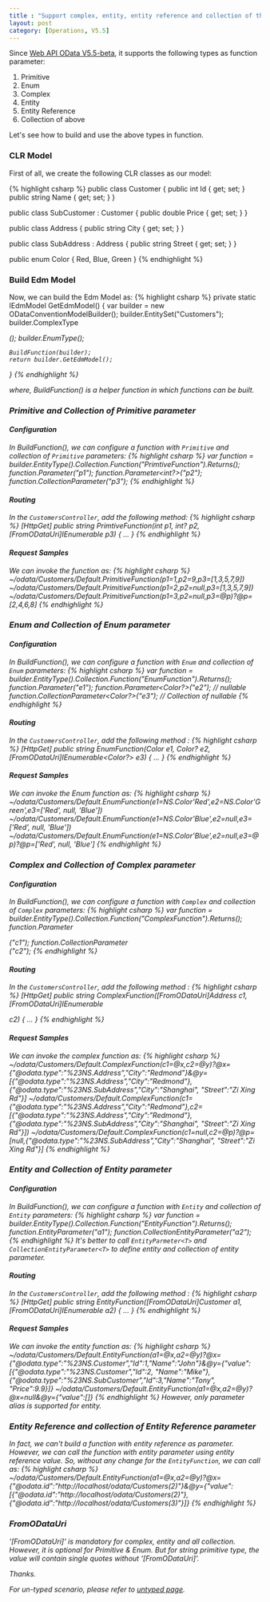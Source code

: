 ```yaml
---
title : "Support complex, entity, entity reference and collection of them as function parameter"
layout: post
category: [Operations, V5.5]
---
```


Since [Web API OData V5.5-beta](http://www.nuget.org/packages/Microsoft.AspNet.OData/5.5.0-beta), it supports the following types as function parameter:

1. Primitive
2. Enum
3. Complex
4. Entity
5. Entity Reference
6. Collection of above

Let's see how to build and use the above types in function.

### CLR Model

First of all, we create the following CLR classes as our model:

{% highlight csharp %}
public class Customer
{
    public int Id { get; set; }
    public string Name { get; set; }
}

public class SubCustomer : Customer
{
    public double Price { get; set; }
}

public class Address
{
    public string City { get; set; }
}

public class SubAddress : Address
{
    public string Street { get; set; }
}

public enum Color
{
    Red,
    Blue,
    Green
}
{% endhighlight %}


### Build Edm Model

Now, we can build the Edm Model as:
{% highlight csharp %}
private static IEdmModel GetEdmModel()
{
    var builder = new ODataConventionModelBuilder();
    builder.EntitySet<Customer>("Customers");
    builder.ComplexType<Address>();
    builder.EnumType<Color>();

    BuildFunction(builder);
    return builder.GetEdmModel();
}
{% endhighlight %}

where, *BuildFunction()* is a helper function in which functions can be built.

### Primitive and Collection of Primitive parameter

#### Configuration
In *BuildFunction()*, we can configure a function with `Primitive` and collection of `Primitive` parameters:
{% highlight csharp %}
var function = builder.EntityType<Customer>().Collection.Function("PrimtiveFunction").Returns<string>();
function.Parameter<int>("p1");
function.Parameter<int?>("p2");
function.CollectionParameter<int>("p3");
{% endhighlight %}

#### Routing
In the `CustomersController`, add the following method:
{% highlight csharp %}
[HttpGet]
public string PrimtiveFunction(int p1, int? p2, [FromODataUri]IEnumerable<int> p3)
{
   ...
}
{% endhighlight %}

#### Request Samples
We can invoke the function as:
{% highlight csharp %}
~/odata/Customers/Default.PrimitiveFunction(p1=1,p2=9,p3=[1,3,5,7,9])
~/odata/Customers/Default.PrimitiveFunction(p1=2,p2=null,p3=[1,3,5,7,9])
~/odata/Customers/Default.PrimitiveFunction(p1=3,p2=null,p3=@p)?@p=[2,4,6,8]
{% endhighlight %}

### Enum and Collection of Enum parameter

#### Configuration
In *BuildFunction()*, we can configure a function with `Enum` and collection of `Enum` parameters:
{% highlight csharp %}
var function = builder.EntityType<Customer>().Collection.Function("EnumFunction").Returns<string>();
function.Parameter<Color>("e1");
function.Parameter<Color?>("e2"); // nullable
function.CollectionParameter<Color?>("e3"); // Collection of nullable
{% endhighlight %}

#### Routing
In the `CustomersController`, add the following method :
{% highlight csharp %}
[HttpGet]
public string EnumFunction(Color e1, Color? e2, [FromODataUri]IEnumerable<Color?> e3)
{
  ...
}
{% endhighlight %}

#### Request Samples
We can invoke the Enum function as:
{% highlight csharp %}
~/odata/Customers/Default.EnumFunction(e1=NS.Color'Red',e2=NS.Color'Green',e3=['Red', null, 'Blue'])
~/odata/Customers/Default.EnumFunction(e1=NS.Color'Blue',e2=null,e3=['Red', null, 'Blue'])
~/odata/Customers/Default.EnumFunction(e1=NS.Color'Blue',e2=null,e3=@p)?@p=['Red', null, 'Blue']
{% endhighlight %}

### Complex and Collection of Complex parameter

#### Configuration
In *BuildFunction()*, we can configure a function with `Complex` and collection of `Complex` parameters:
{% highlight csharp %}
var function = builder.EntityType<Customer>().Collection.Function("ComplexFunction").Returns<string>();
function.Parameter<Address>("c1");
function.CollectionParameter<Address>("c2");
{% endhighlight %}

#### Routing
In the `CustomersController`, add the following method :
{% highlight csharp %}
[HttpGet]
public string ComplexFunction([FromODataUri]Address c1, [FromODataUri]IEnumerable<Address> c2)
{
  ...
}
{% endhighlight %}

#### Request Samples
We can invoke the complex function as:
{% highlight csharp %}
~/odata/Customers/Default.ComplexFunction(c1=@x,c2=@y)?@x={\"@odata.type\":\"%23NS.Address\",\"City\":\"Redmond\"}&@y=[{\"@odata.type\":\"%23NS.Address\",\"City\":\"Redmond\"},{\"@odata.type\":\"%23NS.SubAddress\",\"City\":\"Shanghai\", \"Street\":\"Zi Xing Rd\"}]
~/odata/Customers/Default.ComplexFunction(c1={\"@odata.type\":\"%23NS.Address\",\"City\":\"Redmond\"},c2=[{\"@odata.type\":\"%23NS.Address\",\"City\":\"Redmond\"},{\"@odata.type\":\"%23NS.SubAddress\",\"City\":\"Shanghai\", \"Street\":\"Zi Xing Rd\"}])
~/odata/Customers/Default.ComplexFunction(c1=null,c2=@p)?@p=[null,{\"@odata.type\":\"%23NS.SubAddress\",\"City\":\"Shanghai\", \"Street\":\"Zi Xing Rd\"}]
{% endhighlight %}

### Entity and Collection of Entity parameter

#### Configuration
In *BuildFunction()*, we can configure a function with `Entity` and collection of `Entity` parameters:
{% highlight csharp %}
var function = builder.EntityType<Customer>().Collection.Function("EntityFunction").Returns<string>();
function.EntityParameter<Customer>("a1");
function.CollectionEntityParameter<Customer>("a2"); 
{% endhighlight %}
It's better to call `EntityParmeter<T>` and `CollectionEntityParameter<T>` to define entity and collection of entity parameter.

#### Routing
In the `CustomersController`, add the following method :
{% highlight csharp %}
[HttpGet]
public string EntityFunction([FromODataUri]Customer a1, [FromODataUri]IEnumerable<Customer> a2)
{
  ...
}
{% endhighlight %}

#### Request Samples
We can invoke the entity function as:
{% highlight csharp %}
~/odata/Customers/Default.EntityFunction(a1=@x,a2=@y)?@x={\"@odata.type\":\"%23NS.Customer\",\"Id\":1,\"Name\":\"John\"}&@y={\"value\":[{\"@odata.type\":\"%23NS.Customer\",\"Id\":2, \"Name\":\"Mike\"},{\"@odata.type\":\"%23NS.SubCustomer\",\"Id\":3,\"Name\":\"Tony\", \"Price\":9.9}]}
~/odata/Customers/Default.EntityFunction(a1=@x,a2=@y)?@x=null&@y={\"value\":[]}
{% endhighlight %}
However, only parameter alias is supported for entity.

### Entity Reference and collection of Entity Reference parameter
In fact, we can't build a function with entity reference as parameter. However, we can call the function with entity parameter using entity reference value. So, without any change for the `EntityFunction`, we can call as:
{% highlight csharp %}
~/odata/Customers/Default.EntityFunction(a1=@x,a2=@y)?@x={\"@odata.id\":\"http://localhost/odata/Customers(2)\"}&@y={\"value\":[{\"@odata.id\":\"http://localhost/odata/Customers(2)\"},{\"@odata.id\":\"http://localhost/odata/Customers(3)\"}]}
{% endhighlight %}

### FromODataUri

'[FromODataUri]' is mandatory for complex, entity and all collection. However, it is optional for Primitive & Enum. But for string primitive type, the value will contain single quotes without '[FromODataUri]'.

Thanks.

For un-typed scenario, please refer to [untyped page](http://odata.github.io/WebApi/Function-Action-Parameter-In-Untyped-Scenario/).
